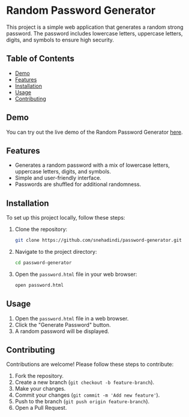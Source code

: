 # Random Password Generator

This project is a simple web application that generates a random strong password. The password includes lowercase letters, uppercase letters, digits, and symbols to ensure high security.

## Table of Contents
- [Demo](#demo)
- [Features](#features)
- [Installation](#installation)
- [Usage](#usage)
- [Contributing](#contributing)

## Demo

You can try out the live demo of the Random Password Generator [here](#).

## Features

- Generates a random password with a mix of lowercase letters, uppercase letters, digits, and symbols.
- Simple and user-friendly interface.
- Passwords are shuffled for additional randomness.

## Installation

To set up this project locally, follow these steps:

1. Clone the repository:

    ```bash
    git clone https://github.com/snehadindi/password-generator.git
    ```

2. Navigate to the project directory:

    ```bash
    cd password-generator
    ```

3. Open the `password.html` file in your web browser:

    ```bash
    open password.html
    ```

## Usage

1. Open the `password.html` file in a web browser.
2. Click the "Generate Password" button.
3. A random password will be displayed.

## Contributing

Contributions are welcome! Please follow these steps to contribute:

1. Fork the repository.
2. Create a new branch (`git checkout -b feature-branch`).
3. Make your changes.
4. Commit your changes (`git commit -m 'Add new feature'`).
5. Push to the branch (`git push origin feature-branch`).
6. Open a Pull Request.

